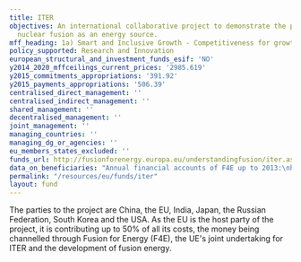 ```yaml
---
title: ITER
objectives: An international collaborative project to demonstrate the potential of
  nuclear fusion as an energy source.
mff_heading: 1a) Smart and Inclusive Growth - Competitiveness for growth and jobs
policy_supported: Research and Innovation
european_structural_and_investment_funds_esif: 'NO'
y2014_2020_mffceilings_current_prices: '2985.619'
y2015_commitments_appropriations: '391.92'
y2015_payments_appropriations: '506.39'
centralised_direct_management: ''
centralised_indirect_management: ''
shared_management: ''
decentralised_management: ''
joint_management: ''
managing_countries: ''
managing_dg_or_agencies: ''
eu_members_states_excluded: ''
funds_url: http://fusionforenergy.europa.eu/understandingfusion/iter.aspx
data_on_beneficiaries: "Annual financial accounts of F4E up to 2013:\nhttp://fusionforenergy.europa.eu/aboutfusion/keydocs.aspx "
permalink: "/resources/eu/funds/iter"
layout: fund
---
```

The parties to the project are China, the EU, India, Japan, the Russian Federation, South Korea and the USA. As the EU is the host party of the project, it is contributing up to 50% of all its costs, the money being channelled through Fusion for Energy (F4E), the UE's joint undertaking for ITER and the development of fusion energy.